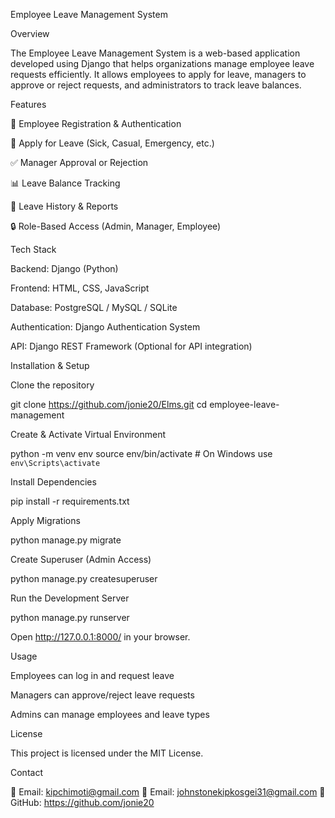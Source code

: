 Employee Leave Management System

Overview

The Employee Leave Management System is a web-based application developed using Django that helps organizations manage employee leave requests efficiently. It allows employees to apply for leave, managers to approve or reject requests, and administrators to track leave balances.

Features

🏢 Employee Registration & Authentication

📅 Apply for Leave (Sick, Casual, Emergency, etc.)

✅ Manager Approval or Rejection

📊 Leave Balance Tracking

📜 Leave History & Reports

🔒 Role-Based Access (Admin, Manager, Employee)

Tech Stack

Backend: Django (Python)

Frontend: HTML, CSS, JavaScript

Database: PostgreSQL / MySQL / SQLite

Authentication: Django Authentication System

API: Django REST Framework (Optional for API integration)

Installation & Setup

Clone the repository

git clone https://github.com/jonie20/Elms.git
cd employee-leave-management

Create & Activate Virtual Environment

python -m venv env
source env/bin/activate  # On Windows use `env\Scripts\activate`

Install Dependencies

pip install -r requirements.txt

Apply Migrations

python manage.py migrate

Create Superuser (Admin Access)

python manage.py createsuperuser

Run the Development Server

python manage.py runserver

Open http://127.0.0.1:8000/ in your browser.

Usage

Employees can log in and request leave

Managers can approve/reject leave requests

Admins can manage employees and leave types



License

This project is licensed under the MIT License.

Contact

📧 Email: kipchimoti@gmail.com
📧 Email: johnstonekipkosgei31@gmail.com
🐙 GitHub: https://github.com/jonie20

